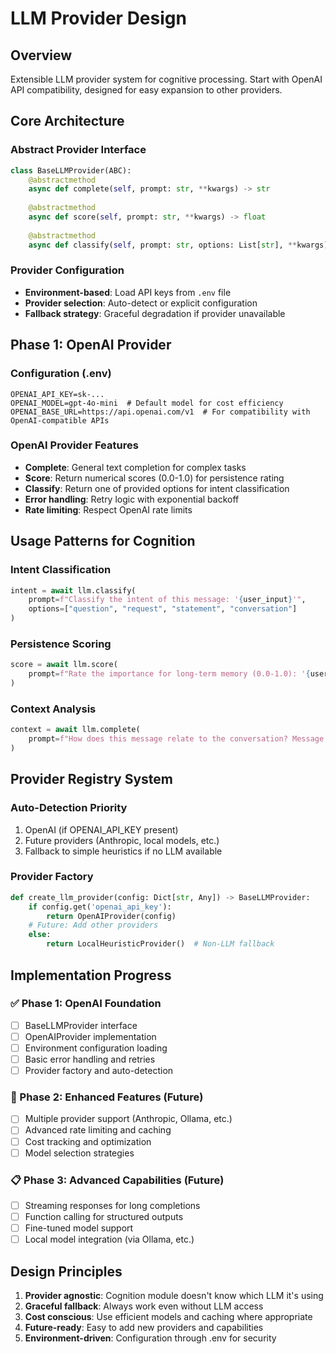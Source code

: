 # LLM Provider Design

## Overview
Extensible LLM provider system for cognitive processing. Start with OpenAI API compatibility, designed for easy expansion to other providers.

## Core Architecture

### Abstract Provider Interface
```python
class BaseLLMProvider(ABC):
    @abstractmethod
    async def complete(self, prompt: str, **kwargs) -> str
    
    @abstractmethod
    async def score(self, prompt: str, **kwargs) -> float
    
    @abstractmethod  
    async def classify(self, prompt: str, options: List[str], **kwargs) -> str
```

### Provider Configuration
- **Environment-based**: Load API keys from `.env` file
- **Provider selection**: Auto-detect or explicit configuration
- **Fallback strategy**: Graceful degradation if provider unavailable

## Phase 1: OpenAI Provider

### Configuration (.env)
```
OPENAI_API_KEY=sk-...
OPENAI_MODEL=gpt-4o-mini  # Default model for cost efficiency
OPENAI_BASE_URL=https://api.openai.com/v1  # For compatibility with OpenAI-compatible APIs
```

### OpenAI Provider Features
- **Complete**: General text completion for complex tasks
- **Score**: Return numerical scores (0.0-1.0) for persistence rating
- **Classify**: Return one of provided options for intent classification
- **Error handling**: Retry logic with exponential backoff
- **Rate limiting**: Respect OpenAI rate limits

## Usage Patterns for Cognition

### Intent Classification
```python
intent = await llm.classify(
    prompt=f"Classify the intent of this message: '{user_input}'",
    options=["question", "request", "statement", "conversation"]
)
```

### Persistence Scoring  
```python
score = await llm.score(
    prompt=f"Rate the importance for long-term memory (0.0-1.0): '{user_input}'"
)
```

### Context Analysis
```python
context = await llm.complete(
    prompt=f"How does this message relate to the conversation? Message: '{user_input}' Recent context: {context_summary}"
)
```

## Provider Registry System

### Auto-Detection Priority
1. OpenAI (if OPENAI_API_KEY present)
2. Future providers (Anthropic, local models, etc.)
3. Fallback to simple heuristics if no LLM available

### Provider Factory
```python
def create_llm_provider(config: Dict[str, Any]) -> BaseLLMProvider:
    if config.get('openai_api_key'):
        return OpenAIProvider(config)
    # Future: Add other providers
    else:
        return LocalHeuristicProvider()  # Non-LLM fallback
```

## Implementation Progress

### ✅ Phase 1: OpenAI Foundation
- [ ] BaseLLMProvider interface
- [ ] OpenAIProvider implementation
- [ ] Environment configuration loading
- [ ] Basic error handling and retries
- [ ] Provider factory and auto-detection

### 🔄 Phase 2: Enhanced Features (Future)
- [ ] Multiple provider support (Anthropic, Ollama, etc.)
- [ ] Advanced rate limiting and caching
- [ ] Cost tracking and optimization
- [ ] Model selection strategies

### 📋 Phase 3: Advanced Capabilities (Future)
- [ ] Streaming responses for long completions
- [ ] Function calling for structured outputs
- [ ] Fine-tuned model support
- [ ] Local model integration (via Ollama, etc.)

## Design Principles

1. **Provider agnostic**: Cognition module doesn't know which LLM it's using
2. **Graceful fallback**: Always work even without LLM access
3. **Cost conscious**: Use efficient models and caching where appropriate
4. **Future-ready**: Easy to add new providers and capabilities
5. **Environment-driven**: Configuration through .env for security